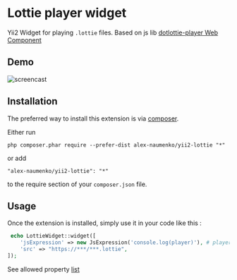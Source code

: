 Lottie player widget
====================
Yii2 Widget for playing ```.lottie``` files.
Based on js lib [dotlottie-player Web Component](https://github.com/dotlottie/player-component#dotlottie-player-web-component)

## Demo

![screencast](https://i.imgur.com/miLzIkJ.gif)

Installation
------------

The preferred way to install this extension is via [composer](http://getcomposer.org/download/).

Either run

```
php composer.phar require --prefer-dist alex-naumenko/yii2-lottie "*"
```

or add

```
"alex-naumenko/yii2-lottie": "*"
```

to the require section of your `composer.json` file.


Usage
-----

Once the extension is installed, simply use it in your code like this  :

```php
 echo LottieWidget::widget([
    'jsExpression' => new JsExpression('console.log(player)'), # player - is instance of dotlottie-player
    'src' => "https://***/***.lottie",
]); 
```

See allowed property [list](https://github.com/dotlottie/player-component#dotlottie-player-web-component)




